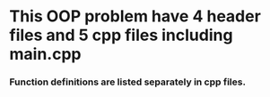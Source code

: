 # This OOP problem have 4 header files and 5 cpp files including main.cpp 

### Function definitions are listed separately in cpp files.
